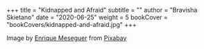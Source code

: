 +++
title = "Kidnapped and Afraid"
subtitle = ""
author = "Bravisha Skietano"
date = "2020-06-25"
weight = 5
bookCover = "bookCovers/kidnapped-and-afraid.jpg"
+++

Image by <a href="https://pixabay.com/users/darksouls1-2189876/?utm_source=link-attribution&amp;utm_medium=referral&amp;utm_campaign=image&amp;utm_content=4182841">Enrique Meseguer</a> from <a href="https://pixabay.com/?utm_source=link-attribution&amp;utm_medium=referral&amp;utm_campaign=image&amp;utm_content=4182841">Pixabay</a>